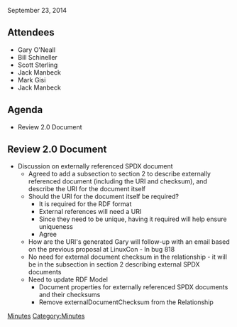 September 23, 2014

## Attendees

  - Gary O'Neall
  - Bill Schineller
  - Scott Sterling
  - Jack Manbeck
  - Mark Gisi
  - Jack Manbeck

## Agenda

  - Review 2.0 Document

## Review 2.0 Document

  - Discussion on externally referenced SPDX document
      - Agreed to add a subsection to section 2 to describe externally
        referenced document (including the URI and checksum), and
        describe the URI for the document itself
      - Should the URI for the document itself be required?
          - It is required for the RDF format
          - External references will need a URI
          - Since they need to be unique, having it required will help
            ensure uniqueness
          - Agree
      - How are the URI's generated Gary will follow-up with an email
        based on the previous proposal at LinuxCon - In bug 818
      - No need for external document checksum in the relationship - it
        will be in the subsection in section 2 describing external SPDX
        documents
      - Need to update RDF Model
          - Document properties for externally referenced SPDX documents
            and their checksums
          - Remove externalDocumentChecksum from the Relationship

[Minutes](Category:Technical "wikilink")
[Category:Minutes](Category:Minutes "wikilink")
